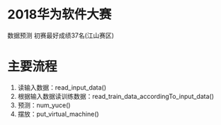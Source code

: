# 2018华为软件大赛
 数据预测
 初赛最好成绩37名(江山赛区)
# 主要流程
1. 读输入数据：read_input_data()
2. 根据输入数据读训练数据：read_train_data_accordingTo_input_data()
3. 预测：num_yuce()
4. 摆放：put_virtual_machine()
